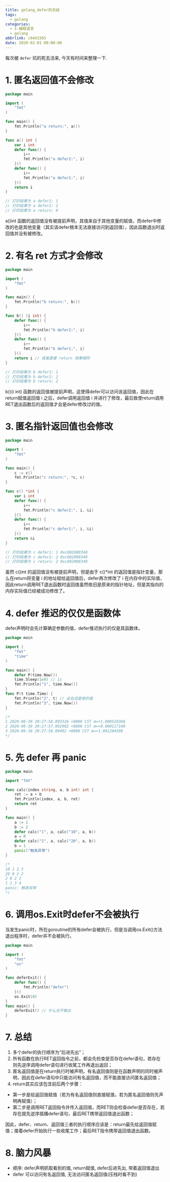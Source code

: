 ```yaml
---
title: golang_defer的总结
tags:
  - golang
categories:
  - 1-编程语言
  - golang
abbrlink: c0441565
date: 2020-02-01 00:00:00
---
```


每次被 `defer` 坑的死去活来, 今天有时间来整理一下.

<!-- more -->

# 1. 匿名返回值不会修改

```go
package main

import (
	"fmt"
)

func main() {
	fmt.Println("a return:", a())
}

func a() int {
	var i int
	defer func() {
		i++
		fmt.Println("a defer2:", i)
	}()
	defer func() {
		i++
		fmt.Println("a defer1:", i)
	}()
	return i
}

// 打印结果为 a defer1: 1
// 打印结果为 a defer2: 2
// 打印结果为 a return: 0

```

 a()int 函数的返回值没有被提前声明，其值来自于其他变量的赋值，而defer中修改的也是其他变量（其实该defer根本无法直接访问到返回值），因此函数退出时返回值并没有被修改。



# 2. 有名 ret 方式才会修改

```go
package main

import (
	"fmt"
)

func main() {
	fmt.Println("b return:", b())
}

func b() (i int) {
	defer func() {
		i++
		fmt.Println("b defer2:", i)
	}()
	defer func() {
		i++
		fmt.Println("b defer1:", i)
	}()
	return i // 或者直接 return 效果相同
}

// 打印结果为 b defer1: 1
// 打印结果为 b defer2: 2
// 打印结果为 b return: 2

```

b()(i int) 函数的返回值被提前声明，这使得defer可以访问该返回值，因此在return赋值返回值 i 之后，defer调用返回值 i 并进行了修改，最后致使return调用RET退出函数后的返回值才会是defer修改过的值。



# 3. 匿名指针返回值也会修改

```go
package main

import (
	"fmt"
)

func main() {
	c := c()
	fmt.Println("c return:", *c, c)
}

func c() *int {
	var i int
	defer func() {
		i++
		fmt.Println("c defer2:", i, &i)
	}()
	defer func() {
		i++
		fmt.Println("c defer1:", i, &i)
	}()
	return &i
}

// 打印结果为 c defer1: 1 0xc082008340
// 打印结果为 c defer2: 2 0xc082008340
// 打印结果为 c return: 2 0xc082008340

```

虽然 c()int 的返回值没有被提前声明，但是由于 c()*int 的返回值是指针变量，那么在return将变量 i 的地址赋给返回值后，defer再次修改了 i 在内存中的实际值，因此return调用RET退出函数时返回值虽然依旧是原来的指针地址，但是其指向的内存实际值已经被成功修改了。



# 4. defer 推迟的仅仅是函数体

defer声明时会先计算确定参数的值，defer推迟执行的仅是其函数体。

```go
package main

import (
	"fmt"
	"time"
)

func main() {
	defer P(time.Now())
	time.Sleep(1e9) // 1s
	fmt.Println("1", time.Now())
}
func P(t time.Time) {
	fmt.Println("2", t) // 此处还是老的值
	fmt.Println("3", time.Now())
}

/*
1 2020-06-30 20:27:58.893326 +0800 CST m=+1.000510368
2 2020-06-30 20:27:57.892902 +0800 CST m=+0.000117140
3 2020-06-30 20:27:58.89402 +0800 CST m=+1.001204598
*/

```



# 5. 先 defer 再 panic

```go
package main

import "fmt"

func calc(index string, a, b int) int {
	ret := a + b
	fmt.Println(index, a, b, ret)
	return ret
}

func main() {
	a := 1
	b := 2
	defer calc("1", a, calc("10", a, b))
	a = 0
	defer calc("2", a, calc("20", a, b))
	b = 1
	panic("触发异常")
}

/*
10 1 2 3
20 0 2 2
2 0 2 2
1 1 3 4
panic: 触发异常
*/

```



# 6. 调用os.Exit时defer不会被执行

当发生panic时，所在goroutine的所有defer会被执行，但是当调用os.Exit()方法退出程序时，defer并不会被执行。

```go
package main

import (
	"fmt"
	"os"
)

func deferExit() {
	defer func() {
		fmt.Println("defer")
	}()
	os.Exit(0)
}
func main() {
	deferExit() // 什么也不输出
}
```





# 7. 总结

1.  多个defer的执行顺序为“后进先出”； 
2.  所有函数在执行RET返回指令之前，都会先检查是否存在defer语句，若存在则先逆序调用defer语句进行收尾工作再退出返回； 
3.  匿名返回值是在return执行时被声明，有名返回值则是在函数声明的同时被声明，因此在defer语句中只能访问有名返回值，而不能直接访问匿名返回值； 
4.  return其实应该包含前后两个步骤：
   + 第一步是给返回值赋值（若为有名返回值则直接赋值，若为匿名返回值则先声明再赋值）；
   + 第二步是调用RET返回指令并传入返回值，而RET则会检查defer是否存在，若存在就先逆序插播defer语句，最后RET携带返回值退出函数；

‍‍因此，‍‍defer、return、返回值三者的执行顺序应该是：return最先给返回值赋值；接着defer开始执行一些收尾工作；最后RET指令携带返回值退出函数。



# 8. 脑力风暴

+ 顺序:  defer声明抓取看到的值,   return赋值,  defer后进先出,  带着返回值退出
+ defer 可以访问有名返回值, 无法访问匿名返回值(压栈时看不到)